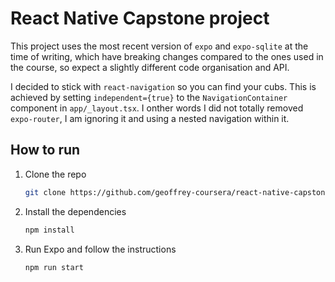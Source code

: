 # React Native Capstone project

This project uses the most recent version of `expo` and `expo-sqlite` at the time of writing, which have breaking changes compared to the ones used in the course, so expect a slightly different code organisation and API.

I decided to stick with `react-navigation` so you can find your cubs. This is achieved by setting `independent={true}` to the `NavigationContainer` component in `app/_layout.tsx`. I onther words I did not totally removed `expo-router`, I am ignoring it and using a nested navigation within it.

## How to run

1) Clone the repo
    ```bash
    git clone https://github.com/geoffrey-coursera/react-native-capstone-project.git
    ```
1) Install the dependencies
    ```bash
    npm install
    ```
1) Run Expo and follow the instructions
    ```bash
    npm run start
    ```